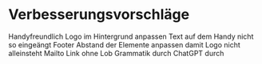 # Verbesserungsvorschläge
Handyfreundlich
Logo im Hintergrund anpassen
Text auf dem Handy nicht so eingeängt
Footer Abstand der Elemente anpassen damit Logo nicht alleinsteht
Mailto Link ohne Lob
Grammatik durch ChatGPT durch
